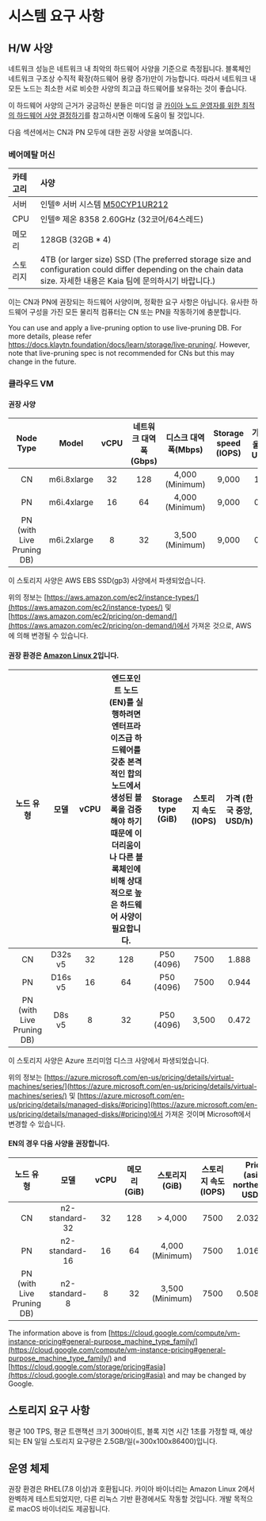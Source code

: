 # 시스템 요구 사항

## H/W 사양 <a id="h-w-specification"></a>

네트워크 성능은 네트워크 내 최악의 하드웨어 사양을 기준으로 측정됩니다. 블록체인 네트워크 구조상 수직적 확장(하드웨어 용량 증가)만이 가능합니다. 따라서 네트워크 내 모든 노드는 최소한 서로 비슷한 사양의 최고급 하드웨어를 보유하는 것이 좋습니다.

이 하드웨어 사양의 근거가 궁금하신 분들은 미디엄 글 [카이아 노드 운영자를 위한 최적의 하드웨어 사양 결정하기](https://klaytn.foundation/node-operator-optimal-specs/)를 참고하시면 이해에 도움이 될 것입니다.

다음 섹션에서는 CN과 PN 모두에 대한 권장 사양을 보여줍니다.

### 베어메탈 머신 <a id="bare-metal-machine"></a>

| 카테고리 | 사양                                                                                                                                                                                                                       |
| :--- | :----------------------------------------------------------------------------------------------------------------------------------------------------------------------------------------------------------------------- |
| 서버   | 인텔® 서버 시스템 [M50CYP1UR212](https://www.intel.sg/content/www/xa/en/products/sku/214842/intel-server-system-m50cyp1ur212/specifications.html)                                                                               |
| CPU  | 인텔® 제온 8358 2.60GHz (32코어/64스레드)                                                                                                                                                      |
| 메모리  | 128GB (32GB \* 4)                                                                                                                                                                                     |
| 스토리지 | 4TB (or larger size) SSD (The preferred storage size and configuration could differ depending on the chain data size. 자세한 내용은 Kaia 팀에 문의하시기 바랍니다.) |

이는 CN과 PN에 권장되는 하드웨어 사양이며, 정확한 요구 사항은 아닙니다. 유사한 하드웨어 구성을 가진 모든 물리적 컴퓨터는 CN 또는 PN을 작동하기에 충분합니다.

You can use and apply a live-pruning option to use live-pruning DB. For more details, please refer https://docs.klaytn.foundation/docs/learn/storage/live-pruning/. However, note that live-pruning spec is not recommended for CNs but this may change in the future.

### 클라우드 VM <a id="cloud-vm"></a>

#### 권장 사양 <a id="recommended-specification-based-on-aws"></a>

|                   Node Type                  |            Model            | vCPU | 네트워크 대역폭(Gbps) |  디스크 대역폭(Mbps)  | Storage speed (IOPS) | 가격 (서울 지역, USD/h) |
| :------------------------------------------: | :-------------------------: | :--: | :-------------------------------: | :--------------------------------: | :-------------------------------------: | :----------------------------------: |
|                      CN                      | m6i.8xlarge |  32  |                128                | 4,000 (Minimum) |                  9,000                  |         1.888        |
|                      PN                      | m6i.4xlarge |  16  |                 64                | 4,000 (Minimum) |                  9,000                  |         0.944        |
| PN (with Live Pruning DB) | m6i.2xlarge |   8  |                 32                | 3,500 (Minimum) |                  9,000                  |         0.472        |

이 스토리지 사양은 AWS EBS SSD(gp3) 사양에서 파생되었습니다.

위의 정보는 [https://aws.amazon.com/ec2/instance-types/](https://aws.amazon.com/ec2/instance-types/) 및 [https://aws.amazon.com/ec2/pricing/on-demand/](https://aws.amazon.com/ec2/pricing/on-demand/)에서 가져온 것으로, AWS에 의해 변경될 수 있습니다.

#### 권장 환경은 [Amazon Linux 2](https://aws.amazon.com/ko/about-aws/whats-new/2017/12/introducing-amazon-linux-2/)입니다.

|                     노드 유형                    |    모델   | vCPU | 엔드포인트 노드(EN)를 실행하려면 엔터프라이즈급 하드웨어를 갖춘 본격적인 합의 노드에서 생성된 블록을 검증해야 하기 때문에 이더리움이나 다른 블록체인에 비해 상대적으로 높은 하드웨어 사양이 필요합니다. | Storage type (GiB) | 스토리지 속도 (IOPS) | 가격 (한국 중앙, USD/h) |
| :------------------------------------------: | :-----: | :--: | :--------------------------------------------------------------------------------------------------------------------------------------------------: | :-----------------------------------: | :-------------------------------: | :----------------------------------: |
|                      CN                      | D32s v5 |  32  |                                                                          128                                                                         |     P50 (4096)     |                7500               |         1.888        |
|                      PN                      | D16s v5 |  16  |                                                                          64                                                                          |     P50 (4096)     |                7500               |         0.944        |
| PN (with Live Pruning DB) |  D8s v5 |   8  |                                                                          32                                                                          |     P50 (4096)     |               3,500               |         0.472        |

이 스토리지 사양은 Azure 프리미엄 디스크 사양에서 파생되었습니다.

위의 정보는 [https://azure.microsoft.com/en-us/pricing/details/virtual-machines/series/](https://azure.microsoft.com/en-us/pricing/details/virtual-machines/series/) 및 [https://azure.microsoft.com/en-us/pricing/details/managed-disks/#pricing](https://azure.microsoft.com/en-us/pricing/details/managed-disks/#pricing)에서 가져온 것이며 Microsoft에서 변경할 수 있습니다.

#### EN의 경우 다음 사양을 권장합니다.

|                     노드 유형                    |       모델       | vCPU | 메모리(GiB) |    스토리지(GiB)    | 스토리지 속도 (IOPS) | Price (asia-northeast3, USD/h) |
| :------------------------------------------: | :------------: | :--: | :-------------------------: | :--------------------------------: | :-------------------------------: | :-----------------------------------------------: |
|                      CN                      | n2-standard-32 |  32  |             128             |               > 4,000              |                7500               |              2.032486             |
|                      PN                      | n2-standard-16 |  16  |              64             | 4,000 (Minimum) |                7500               |              1.016243             |
| PN (with Live Pruning DB) |  n2-standard-8 |   8  |              32             | 3,500 (Minimum) |                7500               |              0.508121             |

The information above is from [https://cloud.google.com/compute/vm-instance-pricing#general-purpose_machine_type_family/](https://cloud.google.com/compute/vm-instance-pricing#general-purpose_machine_type_family/) and [https://cloud.google.com/storage/pricing#asia](https://cloud.google.com/storage/pricing#asia) and may be changed by Google.

## 스토리지 요구 사항 <a id="storage-requirements"></a>

평균 100 TPS, 평균 트랜잭션 크기 300바이트, 블록 지연 시간 1초를 가정할 때, 예상되는 EN 일일 스토리지 요구량은 2.5GB/일(=300x100x86400)입니다.

## 운영 체제 <a id="operating-system"></a>

권장 환경은 RHEL(7.8 이상)과 호환됩니다.
카이아 바이너리는 Amazon Linux 2에서 완벽하게 테스트되었지만, 다른 리눅스 기반 환경에서도 작동할 것입니다. 개발 목적으로 macOS 바이너리도 제공됩니다.
